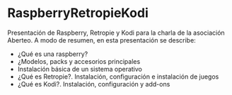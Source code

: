 ﻿# RaspberryRetropieKodi
Presentación de Raspberry, Retropie y Kodi para la charla de la asociación Aberteo.
A modo de resumen, en esta presentación se describe:
* ¿Qué es una raspberry?
* ¿Modelos, packs y accesorios principales
* Instalación básica de un sistema operativo
* ¿Qué es Retropie?. Instalación, configuración e instalación de juegos
* ¿Qué es Kodi?. Instalación, configuración y add-ons
